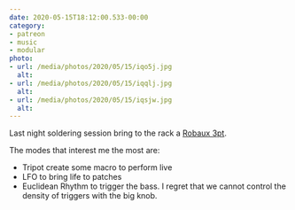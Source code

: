 ```yaml
---
date: 2020-05-15T18:12:00.533-00:00
category:
- patreon
- music
- modular
photo:
- url: /media/photos/2020/05/15/iqo5j.jpg
  alt: 
- url: /media/photos/2020/05/15/iqqlj.jpg
  alt: 
- url: /media/photos/2020/05/15/iqsjw.jpg
  alt: 
---
```

Last night soldering session bring to the rack a [Robaux 3pt](https://www.robaux.io/3pt).

The modes that interest me the most are:

- Tripot create some macro to perform live
- LFO to bring life to patches
- Euclidean Rhythm to trigger the bass. I regret that we cannot control the density of triggers with the big knob.
